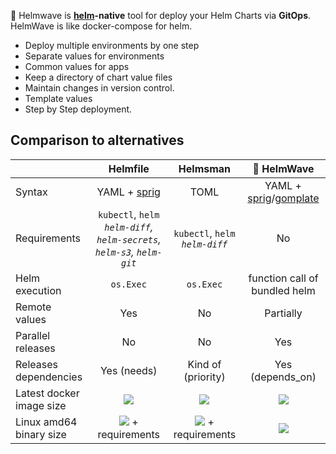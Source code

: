 🌊 Helmwave is **[helm](https://github.com/helm/helm/)-native** tool for deploy your Helm Charts via **GitOps**.
HelmWave is like docker-compose for helm.

- Deploy multiple environments by one step
- Separate values for environments
- Common values for apps
- Keep a directory of chart value files
- Maintain changes in version control.
- Template values
- Step by Step deployment.

## Comparison to alternatives

|  | Helmfile | Helmsman | 🌊 HelmWave |
| --- | :-------------: | :------------: | :-----------: |
| Syntax | YAML + [sprig](http://masterminds.github.io/sprig/) | TOML | YAML + [sprig](http://masterminds.github.io/sprig/)/[gomplate](https://docs.gomplate.ca/) |
| Requirements | `kubectl`, `helm`<br> *`helm-diff`, `helm-secrets`, `helm-s3`, `helm-git`* | `kubectl`, `helm`<br> *`helm-diff`* | No |
| Helm execution | `os.Exec` | `os.Exec` | function call of bundled helm |
| Remote values | Yes | No | Partially |
| Parallel releases | No | No | Yes |
| Releases dependencies | Yes (needs) | Kind of (priority) | Yes (depends_on) |
| Latest docker image size | ![](https://img.shields.io/docker/image-size/chatwork/helmfile) | ![](https://img.shields.io/docker/image-size/praqma/helmsman) | ![](https://img.shields.io/docker/image-size/diamon/helmwave) |
| Linux amd64 binary size | ![](https://img.shields.io/badge/v0.143.0-43.9%20MB-blue) + requirements | ![](https://img.shields.io/badge/v3.8.0-17.7%20MB-blue) + requirements | ![](https://img.shields.io/badge/v0.16.7-73.8%20MB-blue)